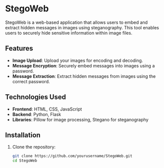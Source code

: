 # StegoWeb

StegoWeb is a web-based application that allows users to embed and extract hidden messages in images using steganography. This tool enables users to securely hide sensitive information within image files.

## Features

- **Image Upload**: Upload your images for encoding and decoding.
- **Message Encryption**: Securely embed messages into images using a password.
- **Message Extraction**: Extract hidden messages from images using the correct password.

## Technologies Used

- **Frontend**: HTML, CSS, JavaScript
- **Backend**: Python, Flask
- **Libraries**: Pillow for image processing, Stegano for steganography

## Installation

1. Clone the repository:
   ```bash
   git clone https://github.com/yourusername/StegoWeb.git
   cd StegoWeb
